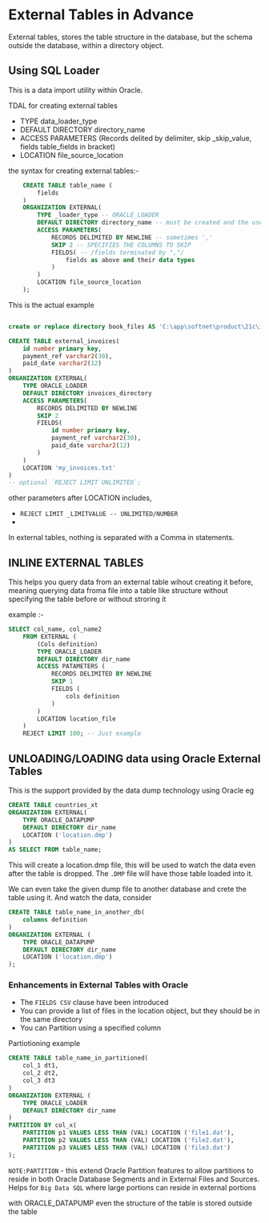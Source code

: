 # External Tables in Advance

External tables, stores the table structure in the database, but the schema outside the database, within a directory object.

## Using SQL Loader

This is a data import utility within Oracle.

TDAL for creating external tables

- TYPE data_loader_type
- DEFAULT DIRECTORY directory_name
- ACCESS PARAMETERS (Records delited by delimiter, skip \_skip_value, fields table_fields in bracket)
- LOCATION file_source_location

the syntax for creating external tables:-

```sql
    CREATE TABLE table_name (
        fields
    )
    ORGANIZATION EXTERNAL(
        TYPE _loader_type -- ORACLE_LOADER
        DEFAULT DIRECTORY directory_name -- must be created and the user should be granted the read access
        ACCESS PARAMETERS(
            RECORDS DELIMITED BY NEWLINE -- sometimes ','
            SKIP 2 -- SPECIFIES THE COLUMNS TO SKIP
            FIELDS( -- /fields terminated by ","/
                fields as above and their data types
            )
        )
        LOCATION file_source_location
    );
```

This is the actual example

```SQL

create or replace directory book_files AS 'C:\app\softnet\product\21c\invoices';

CREATE TABLE external_invoices(
    id number primary key,
    payment_ref varchar2(30),
    paid_date varchar2(12)
)
ORGANIZATION EXTERNAL(
    TYPE ORACLE_LOADER
    DEFAULT DIRECTORY invoices_directory
    ACCESS PARAMETERS(
        RECORDS DELIMITED BY NEWLINE
        SKIP 2
        FIELDS(
            id number primary key,
            payment_ref varchar2(30),
            paid_date varchar2(12)
        )
    )
    LOCATION 'my_invoices.txt'
)
-- optional `REJECT LIMIT UNLIMITED`;
```

other parameters after LOCATION includes,

- `REJECT LIMIT _LIMITVALUE -- UNLIMITED/NUMBER`
-

In external tables, nothing is separated with a Comma in statements.

## INLINE EXTERNAL TABLES

This helps you query data from an external table wihout creating it before, meaning querying data froma file into a table like structure without specifying the table before or without stroring it

example :-

```sql
SELECT col_name, col_name2
    FROM EXTERNAL (
        (Cols definition)
        TYPE ORACLE_LOADER
        DEFAULT DIRECTORY dir_name
        ACCESS PATAMETERS (
            RECORDS DELIMITED BY NEWLINE
            SKIP 1
            FIELDS (
                cols definition
            )
        )
        LOCATION location_file
    )
    REJECT LIMIT 100; -- Just example
```

## UNLOADING/LOADING data using Oracle External Tables

This is the support provided by the data dump technology using Oracle
eg

```sql
CREATE TABLE countries_xt
ORGANIZATION EXTERNAL(
    TYPE ORACLE_DATAPUMP
    DEFAULT DIRECTORY dir_name
    LOCATION ('location.dmp')
)
AS SELECT FROM table_name;
```

This will create a location.dmp file, this will be used to watch the data even after the table is dropped.
The `.DMP` file will have those table loaded into it.

We can even take the given dump file to another database and crete the table using it. And watch the data, consider

```sql
CREATE TABLE table_name_in_another_db(
    columns definition
)
ORGANIZATION EXTERNAL (
    TYPE ORACLE_DATAPUMP
    DEFAULT DIRECTORY dir_name
    LOCATION ('location.dmp')
);
```

### Enhancements in External Tables with Oracle

- The `FIELDS CSV` clause have been introduced
- You can provide a list of files in the location object, but they should be in the same directory
- You can Partition using a specified column

Partiotioning example

```sql
CREATE TABLE table_name_in_partitioned(
    col_1 dt1,
    col_2 dt2,
    col_3 dt3
)
ORGANIZATION EXTERNAL (
    TYPE ORACLE_LOADER
    DEFAULT DIRECTORY dir_name
)
PARTITION BY col_x(
    PARTITION p1 VALUES LESS THAN (VAL) LOCATION ('file1.dat'),
    PARTITION p2 VALUES LESS THAN (VAL) LOCATION ('file2.dat'),
    PARTITION p3 VALUES LESS THAN (VAL) LOCATION ('file3.dat')
);
```

`NOTE:PARTITION` - this extend Oracle Partition features to allow partitions to reside in both Oracle Database Segments and in External Files and Sources. Helps for `Big Data SQL` where large portions can reside in external portions

with ORACLE_DATAPUMP even the structure of the table is stored outside the table
